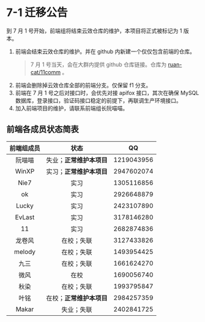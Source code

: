 # 7-1 迁移公告

到 7 月 1 号开始，前端组将结束云效仓库的维护，本项目将正式被标记为 1 版本。

1. 前端会结束云效仓库的维护。并在 github 内新建一个仅仅包含前端的仓库。
   > 7 月 1 号当天，会在大群内提供 github 仓库链接。仓库为 [ruan-cat/11comm](https://github.com/ruan-cat/11comm/) 。
2. 前端会删除掉云效仓库全部的前端分支。仅保留 f1 分支。
3. 前端在 7 月 1 号之后对接口时，会优先对接 apifox 接口，其次在确保 MySQL 数据库，登录接口，验证码接口稳定的前提下，再联调生产环境接口。
4. 加入前端项目的维护，请联系前端组长阮喵喵。

## 前端各成员状态简表

| 前端组成员 |           状态           |     QQ     |
| :--------: | :----------------------: | :--------: |
|   阮喵喵   | 失业；**正常维护本项目** | 1219043956 |
|   WinXP    | 实习；**正常维护本项目** | 2947602074 |
|    Nie7    |           实习           | 1305116856 |
|     ok     |           实习           | 2926648879 |
|   Lucky    |           实习           | 2423107890 |
|   EvLast   |           实习           | 3178146280 |
|     11     |           实习           | 2682874836 |
|   龙卷风   |        在校；失联        | 3127433826 |
|   melody   |        在校；失联        | 1493954425 |
|    九三    |        在校；失联        | 1661624270 |
|    微风    |           在校           | 1690056740 |
|    秋染    |        在校；失联        | 1993795847 |
|    叶铭    | 在校；**正常维护本项目** | 2984257359 |
|   Makar    |        失业；失联        | 2402841725 |
